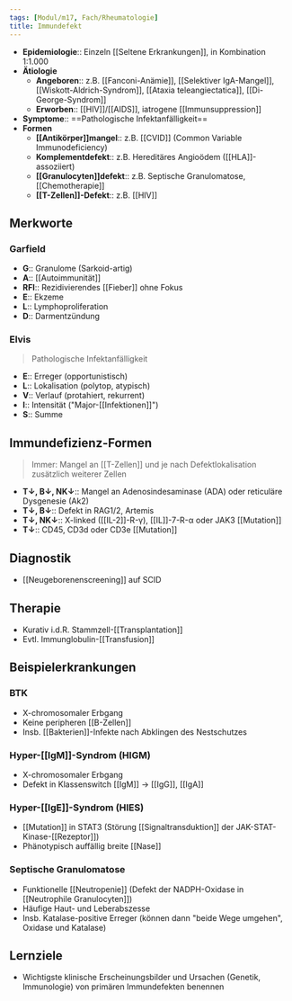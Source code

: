 ```yaml
---
tags: [Modul/m17, Fach/Rheumatologie]
title: Immundefekt
---
```

- **Epidemiologie**:: Einzeln [[Seltene Erkrankungen]], in Kombination 1:1.000
- **Ätiologie**
	- **Angeboren**:: z.B. [[Fanconi-Anämie]], [[Selektiver IgA-Mangel]], [[Wiskott-Aldrich-Syndrom]], [[Ataxia teleangiectatica]], [[Di-George-Syndrom]]
	- **Erworben**:: [[HIV]]/[[AIDS]], iatrogene [[Immunsuppression]]
- **Symptome**:: ==Pathologische Infektanfälligkeit==
- **Formen**
	- **[[Antikörper]]mangel**:: z.B. [[CVID]] (Common Variable Immunodeficiency)
	- **Komplementdefekt**:: z.B. Hereditäres Angioödem ([[HLA]]-assoziiert)
	- **[[Granulocyten]]defekt**:: z.B. Septische Granulomatose, [[Chemotherapie]]
	- **[[T-Zellen]]-Defekt**:: z.B. [[HIV]]



## Merkworte
### Garfield
- **G**:: Granulome (Sarkoid-artig)
- **A**:: [[Autoimmunität]]
- **RFI**:: Rezidivierendes [[Fieber]] ohne Fokus
- **E**:: Ekzeme
- **L**:: Lymphoproliferation
- **D**:: Darmentzündung
### Elvis
> Pathologische Infektanfälligkeit
- **E**:: Erreger (opportunistisch)
- **L**:: Lokalisation (polytop, atypisch)
- **V**:: Verlauf (protahiert, rekurrent)
- **I**:: Intensität ("Major-[[Infektionen]]")
- **S**:: Summe

## Immundefizienz-Formen
> Immer: Mangel an [[T-Zellen]] und je nach Defektlokalisation zusätzlich weiterer Zellen
- **T↓, B↓, NK↓**:: Mangel an Adenosindesaminase (ADA) oder reticuläre Dysgenesie (Ak2)
- **T↓, B↓**:: Defekt in RAG1/2, Artemis
- **T↓, NK↓**:: X-linked ([[IL-2]]-R-γ), [[IL]]-7-R-α oder JAK3 [[Mutation]]
- **T↓**:: CD45, CD3d oder CD3e [[Mutation]]

## Diagnostik
- [[Neugeborenenscreening]] auf SCID

## Therapie
- Kurativ i.d.R. Stammzell-[[Transplantation]]
- Evtl. Immunglobulin-[[Transfusion]]

## Beispielerkrankungen
### BTK
- X-chromosomaler Erbgang
- Keine peripheren [[B-Zellen]]
- Insb. [[Bakterien]]-Infekte nach Abklingen des Nestschutzes
### Hyper-[[IgM]]-Syndrom (HIGM)
- X-chromosomaler Erbgang
- Defekt in Klassenswitch [[IgM]] → [[IgG]], [[IgA]]
### Hyper-[[IgE]]-Syndrom (HIES)
- [[Mutation]] in STAT3 (Störung [[Signaltransduktion]] der JAK-STAT-Kinase-[[Rezeptor]])
- Phänotypisch auffällig breite [[Nase]]
### Septische Granulomatose
- Funktionelle [[Neutropenie]] (Defekt der NADPH-Oxidase in [[Neutrophile Granulocyten]])
- Häufige Haut- und Leberabszesse
- Insb. Katalase-positive Erreger (können dann "beide Wege umgehen", Oxidase und Katalase)


## Lernziele
- Wichtigste klinische Erscheinungsbilder und Ursachen (Genetik, Immunologie) von primären Immundefekten benennen